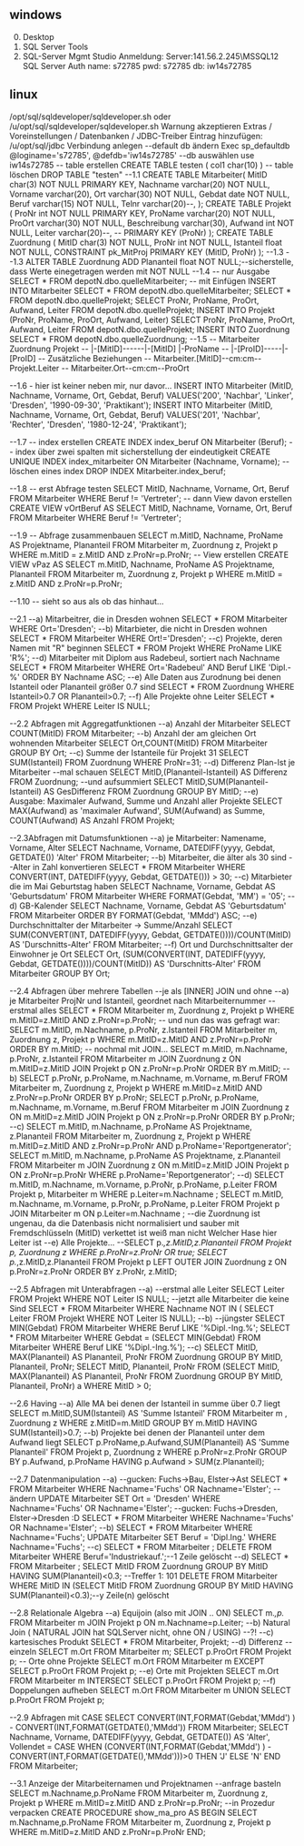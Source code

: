 ## windows

0. Desktop
1. SQL Server Tools
2. SQL-Server Mgmt Studio
Anmeldung:
Server:141.56.2.245\MSSQL12
SQL Server Auth
name: s72785
pwd: s72785
db: iw14s72785


## linux

/opt/sql/sqldeveloper/sqldeveloper.sh
oder
/u/opt/sql/sqldeveloper/sqldeveloper.sh
Warnung akzeptieren
Extras / Voreinstellungen / Datenbanken / JDBC-Treiber
Eintrag hinzufügen: /u/opt/sql/jdbc
Verbindung anlegen
--default db ändern
Exec sp_defaultdb @loginame='s72785', @defdb='iw14s72785'
--db auswählen
use iw14s72785
-- table erstellen
CREATE TABLE testen ( col1 char(10) )
-- table löschen
DROP TABLE "testen" 
--1.1
CREATE TABLE Mitarbeiter(
	MitID		char(3) NOT NULL PRIMARY KEY,
	Nachname	varchar(20) NOT NULL,
	Vorname		varchar(20),
	Ort		varchar(30) NOT NULL,
	Gebdat		date NOT NULL,
	Beruf		varchar(15) NOT NULL,
	Telnr		varchar(20)--,
);
CREATE TABLE Projekt (
        ProNr           int NOT NULL PRIMARY KEY,
        ProName         varchar(20) NOT NULL,
        ProOrt          varchar(30) NOT NULL,
        Beschreibung    varchar(30),
        Aufwand         int NOT NULL,
        Leiter          varchar(20)--,
--      PRIMARY KEY (ProNr)
);
CREATE TABLE Zuordnung (
        MitID           char(3) NOT NULL,
        ProNr           int NOT NULL,
        Istanteil       float NOT NULL,
        CONSTRAINT pk_MitProj PRIMARY KEY (MitID, ProNr)
);
--1.3
--1.3
ALTER TABLE Zuordnung ADD Plananteil	float NOT NULL;--sicherstelle, dass Werte einegetragen werden mit NOT NULL
--1.4
-- nur Ausgabe
SELECT * FROM depotN.dbo.quelleMitarbeiter;
-- mit Einfügen
INSERT INTO Mitarbeiter
  SELECT * FROM depotN.dbo.quelleMitarbeiter;
SELECT * FROM depotN.dbo.quelleProjekt;
SELECT ProNr, ProName, ProOrt, Aufwand, Leiter FROM depotN.dbo.quelleProjekt;
INSERT INTO Projekt (ProNr, ProName, ProOrt, Aufwand, Leiter)
  SELECT ProNr, ProName, ProOrt, Aufwand, Leiter FROM depotN.dbo.quelleProjekt;
INSERT INTO Zuordnung
  SELECT * FROM depotN.dbo.quelleZuordnung;
--1.5
-- Mitarbeiter    Zuordnung     Projekt
-- |-[MitID]------|-[MitID]     |-ProName
--                |-[ProID]-----|-[ProID]
-- Zusätzliche Beziehungen
-- Mitarbeiter.[MitID]--cm:cm--Projekt.Leiter
-- Mitarbeiter.Ort--cm:cm--ProOrt

--1.6 - hier ist keiner neben mir, nur davor...
INSERT INTO Mitarbeiter (MitID, Nachname, Vorname, Ort, Gebdat, Beruf) VALUES('200', 'Nachbar', 'Linker', 'Dresden', '1990-09-30', 'Praktikant');
INSERT INTO Mitarbeiter (MitID, Nachname, Vorname, Ort, Gebdat, Beruf) VALUES('201', 'Nachbar', 'Rechter', 'Dresden', '1980-12-24', 'Praktikant');

--1.7
-- index erstellen
CREATE INDEX index_beruf ON Mitarbeiter (Beruf);
-- index über zwei spalten mit sicherstellung der eindeutigkeit
CREATE UNIQUE INDEX index_mitarbeiter ON Mitarbeiter (Nachname, Vorname);
-- löschen eines index
DROP INDEX Mitarbeiter.index_beruf;

--1.8
-- erst Abfrage testen
SELECT MitID, Nachname, Vorname, Ort, Beruf FROM Mitarbeiter WHERE Beruf != 'Vertreter';
-- dann View davon erstellen
CREATE VIEW vOrtBeruf AS
  SELECT MitID, Nachname, Vorname, Ort, Beruf FROM Mitarbeiter WHERE Beruf != 'Vertreter';
  
--1.9
-- Abfrage zusammenbauen
SELECT m.MitID, Nachname, ProName AS Projektname, Plananteil
  FROM Mitarbeiter m, Zuordnung z, Projekt p
  WHERE m.MitID = z.MitID
    AND z.ProNr=p.ProNr;
-- View erstellen
CREATE VIEW vPaz AS
  SELECT m.MitID, Nachname, ProName AS Projektname, Plananteil
    FROM Mitarbeiter m, Zuordnung z, Projekt p
    WHERE m.MitID = z.MitID
      AND z.ProNr=p.ProNr;

--1.10
-- sieht so aus als ob das hinhaut...

--2.1
--a) Mitarbeitrer, die in Dresden wohnen
SELECT * FROM Mitarbeiter WHERE Ort='Dresden';
--b) Mitarbieter, die nicht in Dresden wohnen
SELECT * FROM Mitarbeiter WHERE Ort!='Dresden';
--c) Projekte, deren Namen mit "R" beginnen
SELECT * FROM Projekt WHERE ProName LIKE 'R%';
--d) Mitarbeiter mit Diplom aus Radebeul, sortiert nach Nachname
SELECT * FROM Mitarbeiter WHERE Ort='Radebeul' AND Beruf LIKE 'Dipl.-%' ORDER BY Nachname ASC;
--e) Alle Daten aus Zurodnung bei denen Istanteil oder Plananteil größer 0.7 sind
SELECT * FROM Zuordnung WHERE Istanteil>0.7 OR Plananteil>0.7;
--f) Alle Projekte ohne Leiter
SELECT * FROM Projekt WHERE Leiter IS NULL;

--2.2 Abfragen mit Aggregatfunktionen
--a) Anzahl der Mitarbeiter
SELECT COUNT(MitID) FROM Mitarbeiter;
--b) Anzahl der am gleichen Ort wohnenden Mitarbeiter
SELECT Ort,COUNT(MitID) FROM Mitarbeiter GROUP BY Ort;
--c) Summe der Istanteile für Projekt 31
SELECT SUM(Istanteil) FROM Zuordnung WHERE ProNr=31;
--d) Differenz Plan-Ist je Mitarbeiter
--mal schauen
SELECT MitID,(Plananteil-Istanteil) AS Differenz FROM Zuordnung;
--und aufsummiert
SELECT MitID,SUM(Plananteil-Istanteil) AS GesDifferenz FROM Zuordnung GROUP BY MitID;
--e) Ausgabe: Maximaler Aufwand, Summe und Anzahl aller Projekte
SELECT MAX(Aufwand) as 'maximaler Aufwand', SUM(Aufwand) as Summe, COUNT(Aufwand) AS Anzahl FROM Projekt;

--2.3Abfragen mit Datumsfunktionen
--a) je Mitarbeiter: Namename, Vorname, Alter
SELECT Nachname, Vorname, DATEDIFF(yyyy, Gebdat, GETDATE()) 'Alter' FROM Mitarbeiter;
--b) Mitarbeiter, die älter als 30 sind
--Alter in Zahl konvertieren
SELECT * FROM Mitarbeiter WHERE CONVERT(INT, DATEDIFF(yyyy, Gebdat, GETDATE())) > 30;
--c) Mitarbieter die im Mai Geburtstag haben
SELECT Nachname, Vorname, Gebdat AS 'Geburtsdatum' FROM Mitarbeiter WHERE FORMAT(Gebdat, 'MM') = '05';
--d) GB-Kalender
SELECT Nachname, Vorname, Gebdat AS 'Geburtsdatum' FROM Mitarbeiter ORDER BY FORMAT(Gebdat, 'MMdd') ASC;
--e) Durchschnittalter der Mitarbeiter -> Summe/Anzahl
SELECT SUM(CONVERT(INT, DATEDIFF(yyyy, Gebdat, GETDATE())))/COUNT(MitID) AS 'Durschnitts-Alter' FROM Mitarbeiter;
--f) Ort und Durchschnittsalter der Einwohner je Ort
SELECT Ort, (SUM(CONVERT(INT, DATEDIFF(yyyy, Gebdat, GETDATE())))/COUNT(MitID)) AS 'Durschnitts-Alter' FROM Mitarbeiter GROUP BY Ort;

--2.4 Abfragen über mehrere Tabellen
--je als [INNER] JOIN und ohne
--a) je Mitarbeiter ProjNr und Istanteil, geordnet nach Mitarbeiternummer
-- erstmal alles
SELECT * FROM Mitarbeiter m, Zuordnung z, Projekt p WHERE m.MitID=z.MitID AND z.ProNr=p.ProNr;
-- und nun das was gefragt war:
SELECT m.MitID, m.Nachname, p.ProNr, z.Istanteil FROM Mitarbeiter m, Zuordnung z, Projekt p WHERE m.MitID=z.MitID AND z.ProNr=p.ProNr ORDER BY m.MitID;
-- nochmal mit JOIN...
SELECT m.MitID, m.Nachname, p.ProNr, z.Istanteil FROM Mitarbeiter m JOIN Zuordnung z ON m.MitID=z.MitID JOIN Projekt p ON z.ProNr=p.ProNr ORDER BY m.MitID;
--b) 
SELECT p.ProNr, p.ProName, m.Nachname, m.Vorname, m.Beruf FROM Mitarbeiter m, Zuordnung z, Projekt p WHERE m.MitID=z.MitID AND z.ProNr=p.ProNr ORDER BY p.ProNr;
SELECT p.ProNr, p.ProName, m.Nachname, m.Vorname, m.Beruf FROM Mitarbeiter m JOIN Zuordnung z ON m.MitID=z.MitID JOIN Projekt p ON z.ProNr=p.ProNr ORDER BY p.ProNr;
--c) 
SELECT m.MitID, m.Nachname, p.ProName AS Projektname, z.Plananteil FROM Mitarbeiter m, Zuordnung z, Projekt p WHERE m.MitID=z.MitID AND z.ProNr=p.ProNr AND p.ProName='Reportgenerator';
SELECT m.MitID, m.Nachname, p.ProName AS Projektname, z.Plananteil FROM Mitarbeiter m JOIN Zuordnung z ON m.MitID=z.MitID JOIN Projekt p ON z.ProNr=p.ProNr WHERE p.ProName='Reportgenerator';
--d) 
SELECT m.MitID, m.Nachname, m.Vorname, p.ProNr, p.ProName, p.Leiter FROM Projekt p, Mitarbeiter m WHERE p.Leiter=m.Nachname ;
SELECT m.MitID, m.Nachname, m.Vorname, p.ProNr, p.ProName, p.Leiter FROM Projekt p JOIN Mitarbeiter m ON p.Leiter=m.Nachname ;
--die Zuordnung ist ungenau, da die Datenbasis nicht normalisiert und sauber mit Fremdschlüsseln (MitID) verkettet ist weiß man nicht Welcher Hase hier Leiter ist
--e) Alle Projekte...
--SELECT p.*,z.MitID,z.Plananteil FROM Projekt p, Zuordnung z WHERE p.ProNr=z.ProNr OR true;
SELECT p.*,z.MitID,z.Plananteil FROM Projekt p LEFT OUTER JOIN Zuordnung z ON p.ProNr=z.ProNr ORDER BY z.ProNr, z.MitID;

--2.5 Abfragen mit Unterabfragen
--a) 
--erstmal alle Leiter
SELECT Leiter FROM Projekt WHERE NOT Leiter IS NULL;
--jetzt alle Mitarbeiter die keine Sind
SELECT * FROM Mitarbeiter WHERE Nachname NOT IN ( SELECT Leiter FROM Projekt WHERE NOT Leiter IS NULL);
--b) 
--jüngster
SELECT MIN(Gebdat) FROM Mitarbeiter WHERE Beruf LIKE '%Dipl.-Ing.%'; 
SELECT * FROM Mitarbeiter WHERE Gebdat = (SELECT MIN(Gebdat) FROM Mitarbeiter WHERE Beruf LIKE '%Dipl.-Ing.%');
--c)
SELECT MitID, MAX(Plananteil) AS Plananteil, ProNr FROM Zuordnung GROUP BY MitID, Plananteil, ProNr;
SELECT MitID, Plananteil, ProNr FROM (SELECT MitID, MAX(Plananteil) AS Plananteil, ProNr FROM Zuordnung GROUP BY MitID, Plananteil, ProNr) a WHERE MitID > 0;

--2.6 Having
--a) Alle MA bei denen der Istanteil in summe über 0.7 liegt
SELECT m.MitID,SUM(Istanteil) AS 'Summe Istanteil' FROM Mitarbeiter m , Zuordnung z WHERE z.MitID=m.MitID GROUP BY m.MitID HAVING  SUM(Istanteil)>0.7;
--b) Projekte bei denen der Plananteil unter dem Aufwand liegt
SELECT p.ProName,p.Aufwand,SUM(Plananteil) AS 'Summe Plananteil' FROM Projekt p, Zuordnung z WHERE p.ProNr=z.ProNr GROUP BY p.Aufwand, p.ProName HAVING p.Aufwand > SUM(z.Plananteil);

--2.7 Datenmanipulation
--a)
--gucken: Fuchs->Bau, Elster->Ast
SELECT * FROM Mitarbeiter WHERE Nachname='Fuchs' OR Nachname='Elster';
--ändern
UPDATE Mitarbeiter SET Ort = 'Dresden' WHERE Nachname='Fuchs' OR Nachname='Elster';
--gucken: Fuchs->Dresden, Elster->Dresden :D
SELECT * FROM Mitarbeiter WHERE Nachname='Fuchs' OR Nachname='Elster';
--b)
SELECT * FROM Mitarbeiter WHERE Nachname='Fuchs';
UPDATE Mitarbeiter SET Beruf = 'Dipl.Ing.' WHERE Nachname='Fuchs';
--c)
SELECT * FROM Mitarbeiter ;
DELETE FROM Mitarbeiter WHERE Beruf='Industriekauf.';--1 Zeile gelöscht
--d)
SELECT * FROM Mitarbeiter ;
SELECT MitID FROM Zuordnung GROUP BY MitID HAVING SUM(Plananteil)<0.3; --Treffer 1: 101
DELETE FROM Mitarbeiter WHERE MitID IN (SELECT MitID FROM Zuordnung GROUP BY MitID HAVING SUM(Plananteil)<0.3);--y Zeile(n) gelöscht

--2.8 Relationale Algebra
--a) Equijoin (also mit JOIN .. ON)
SELECT m.*,p.* FROM Mitarbeiter m JOIN Projekt p ON m.Nachname=p.Leiter;
--b) Natural Join ( NATURAL JOIN hat SQLServer nicht, ohne ON / USING)
--?!
--c) kartesisches Produkt
SELECT * FROM Mitarbeiter, Projekt;
--d) Differenz
--einzeln
SELECT m.Ort FROM Mitarbeiter m;
SELECT p.ProOrt FROM Projekt p;
-- Orte ohne Projekte
SELECT m.Ort FROM Mitarbeiter m
EXCEPT
SELECT p.ProOrt FROM Projekt p;
--e) Orte mit Projekten
SELECT m.Ort FROM Mitarbeiter m
INTERSECT
SELECT p.ProOrt FROM Projekt p;
--f) Doppelungen aufheben
SELECT m.Ort FROM Mitarbeiter m
UNION
SELECT p.ProOrt FROM Projekt p;

--2.9 Abfragen mit CASE
SELECT CONVERT(INT,FORMAT(Gebdat,'MMdd') ) -  CONVERT(INT,FORMAT(GETDATE(),'MMdd')) FROM Mitarbeiter;
SELECT Nachname, Vorname, DATEDIFF(yyyy, Gebdat, GETDATE()) AS 'Alter', Vollendet =
  CASE 
    WHEN (CONVERT(INT,FORMAT(Gebdat,'MMdd') ) -  CONVERT(INT,FORMAT(GETDATE(),'MMdd')))>0 THEN 'J'
    ELSE 'N'
  END
FROM Mitarbeiter;


--3.1 Anzeige der Mitarbeiternamen und Projektnamen
--anfrage basteln
SELECT m.Nachname,p.ProName FROM Mitarbeiter m, Zuordnung z, Projekt p WHERE m.MitID=z.MitID AND z.ProNr=p.ProNr;
--in Prozedur verpacken
CREATE PROCEDURE show_ma_pro
AS
BEGIN 
  SELECT m.Nachname,p.ProName
    FROM Mitarbeiter m, Zuordnung z, Projekt p
    WHERE m.MitID=z.MitID
      AND z.ProNr=p.ProNr
END;
